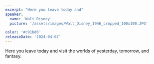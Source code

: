 ```yaml
---
excerpt: "Here you leave today and"
speaker:
  name: 'Walt Disney'
  picture: '/assets/images/Walt_Disney_1946_cropped_100x100.JPG'

color: '#c91bd6'
releaseDate: '2024-04-07'
---
```

Here you leave today and visit the worlds of yesterday, tomorrow, and fantasy.
